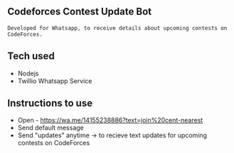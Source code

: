 ## Codeforces Contest Update Bot
    Developed for Whatsapp, to receive details about upcoming contests on CodeForces.

## Tech used
- Nodejs
- Twillio Whatsapp Service

## Instructions to use
- Open - https://wa.me/14155238886?text=join%20cent-nearest
- Send default message
- Send "updates" anytime -> to recieve text updates
    for upcoming contests on CodeForces
